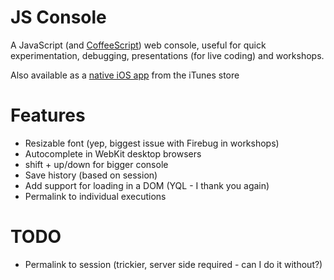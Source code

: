 # JS Console

A JavaScript (and [CoffeeScript](http://coffeescript.com)) web console, useful for quick experimentation, debugging, presentations (for live coding) and workshops.

Also available as a [native iOS app](http://jsconsole.com/app/) from the iTunes store

# Features

- Resizable font (yep, biggest issue with Firebug in workshops)
- Autocomplete in WebKit desktop browsers
- shift + up/down for bigger console
- Save history (based on session)
- Add support for loading in a DOM (YQL - I thank you again)
- Permalink to individual executions

# TODO

- Permalink to session (trickier, server side required - can I do it without?)
